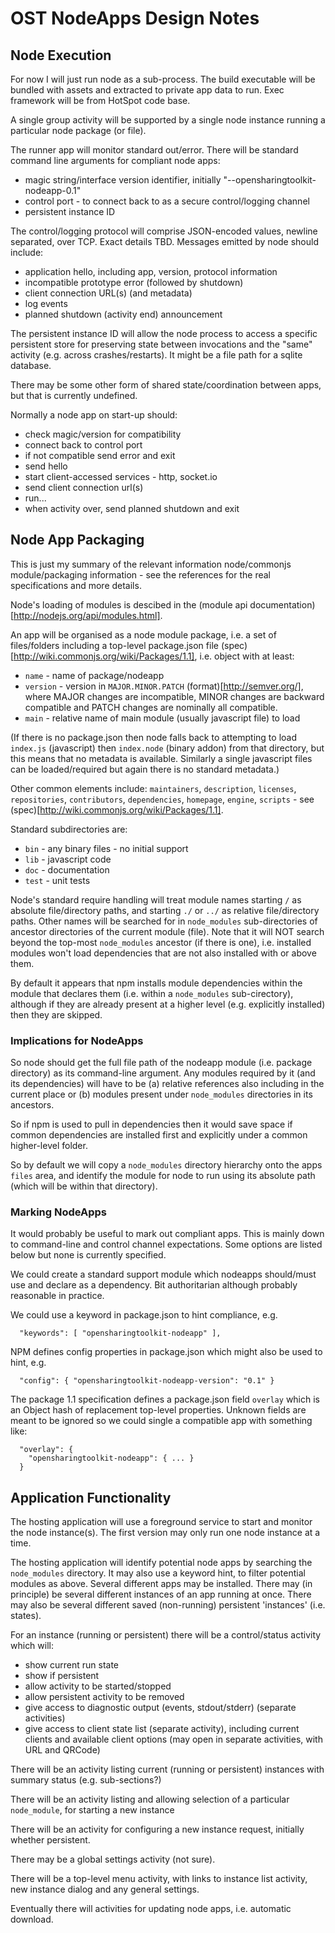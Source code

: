 # OST NodeApps Design Notes

## Node Execution

For now I will just run node as a sub-process. The build executable will be bundled with assets and extracted to private app data to run. Exec framework will be from HotSpot code base.

A single group activity will be supported by a single node instance running a particular node package (or file).

The runner app will monitor standard out/error. There will be standard command line arguments for compliant node apps:

- magic string/interface version identifier, initially "--opensharingtoolkit-nodeapp-0.1"
- control port - to connect back to as a secure control/logging channel 
- persistent instance ID  

The control/logging protocol will comprise JSON-encoded values, newline separated, over TCP. Exact details TBD. Messages emitted by node should include:

- application hello, including app, version, protocol information
- incompatible prototype error (followed by shutdown)
- client connection URL(s) (and metadata)
- log events
- planned shutdown (activity end) announcement

The persistent instance ID will allow the node process to access a specific persistent store for preserving state between invocations and the "same" activity (e.g. across crashes/restarts). It might be a file path for a sqlite database.

There may be some other form of shared state/coordination between apps, but that is currently undefined.

Normally a node app on start-up should:

- check magic/version for compatibility 
- connect back to control port
- if not compatible send error and exit
- send hello
- start client-accessed services - http, socket.io
- send client connection url(s)
- run...
- when activity over, send planned shutdown and exit


## Node App Packaging

This is just my summary of the relevant information node/commonjs module/packaging information - see the references for the real specifications and more details.

Node's loading of modules is descibed in the (module api documentation)[http://nodejs.org/api/modules.html].

An app will be organised as a node module package, i.e. a set of files/folders including a top-level package.json file (spec)[http://wiki.commonjs.org/wiki/Packages/1.1], i.e. object with at least:

- `name` - name of package/nodeapp
- `version` - version in `MAJOR.MINOR.PATCH` (format)[http://semver.org/], where MAJOR changes are incompatible, MINOR changes are backward compatible and PATCH changes are nominally all compatible.
- `main` - relative name of main module (usually javascript file) to load 

(If there is no package.json then node falls back to attempting to load `index.js` (javascript) then `index.node` (binary addon) from that directory, but this means that no metadata is available. Similarly a single javascript files can be loaded/required but again there is no standard metadata.)

Other common elements include: `maintainers`, `description`, `licenses`, `repositories`, `contributors`, `dependencies`, `homepage`, `engine`, `scripts` - see (spec)[http://wiki.commonjs.org/wiki/Packages/1.1].

Standard subdirectories are:

- `bin` - any binary files - no initial support
- `lib` - javascript code
- `doc` - documentation
- `test` - unit tests

Node's standard require handling will treat module names starting `/` as absolute file/directory paths, and starting `./` or `../` as relative file/directory paths. Other names will be searched for in `node_modules` sub-directories of ancestor directories of the current module (file). Note that it will NOT search beyond the top-most `node_modules` ancestor (if there is one), i.e. installed modules won't load dependencies that are not also installed with or above them.

By default it appears that npm installs module dependencies within the module that declares them (i.e. within a `node_modules` sub-cirectory), although if they are already present at a higher level (e.g. explicitly installed) then they are skipped.

### Implications for NodeApps

So node should get the full file path of the nodeapp module (i.e. package directory) as its command-line argument. Any modules required by it (and its dependencies) will have to be (a) relative references also including in the current place or (b) modules present under `node_modules` directories in its ancestors.

So if npm is used to pull in dependencies then it would save space if common dependencies are installed first and explicitly under a common higher-level folder.

So by default we will copy a `node_modules` directory hierarchy onto the apps `files` area, and identify the module for node to run using its absolute path (which will be within that directory).  

### Marking NodeApps

It would probably be useful to mark out compliant apps. This is mainly down to command-line and control channel expectations. Some options are listed below but none is currently specified.

We could create a standard support module which nodeapps should/must use and declare as a dependency. Bit authoritarian although probably reasonable in practice.

We could use a keyword in package.json to hint compliance, e.g.
```
  "keywords": [ "opensharingtoolkit-nodeapp" ],
```

NPM defines config properties in package.json which might also be used to hint, e.g.
```
  "config": { "opensharingtoolkit-nodeapp-version": "0.1" }
```

The package 1.1 specification defines a package.json field `overlay` which is an Object hash of replacement top-level properties. Unknown fields are meant to be ignored so we could single a compatible app with something like:
```
  "overlay": {
    "opensharingtoolkit-nodeapp": { ... }
  }
```

## Application Functionality

The hosting application will use a foreground service to start and monitor the node instance(s). The first version may only run one node instance at a time.

The hosting application will identify potential node apps by searching the `node_modules` directory. It may also use a keyword hint, to filter potential modules as above. Several different apps may be installed. There may (in principle) be several different instances of an app running at once. There may also be several different saved (non-running) persistent 'instances' (i.e. states). 

For an instance (running or persistent) there will be a control/status activity which will:
- show current run state
- show if persistent
- allow activity to be started/stopped
- allow persistent activity to be removed
- give access to diagnostic output (events, stdout/stderr) (separate activities)
- give access to client state list (separate activity), including current clients and available client options (may open in separate activities, with URL and QRCode)

There will be an activity listing current (running or persistent) instances with summary status (e.g. sub-sections?)

There will be an activity listing and allowing selection of a particular `node_module`, for starting a new instance

There will be an activity for configuring a new instance request, initially whether persistent.

There may be a global settings activity (not sure).

There will be a top-level menu activity, with links to instance list activity, new instance dialog and any general settings.

Eventually there will activities for updating node apps, i.e. automatic download.


